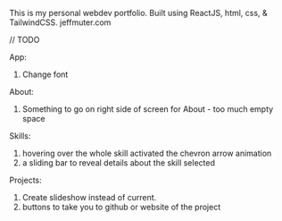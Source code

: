 This is my personal webdev portfolio. Built using ReactJS, html, css, & TailwindCSS.
jeffmuter.com

// TODO

App:

1. Change font

About:

1. Something to go on right side of screen for About - too much empty space

Skills:

1. hovering over the whole skill activated the chevron arrow animation
2. a sliding bar to reveal details about the skill selected

Projects:

1. Create slideshow instead of current.
2. buttons to take you to github or website of the project
